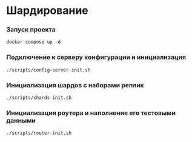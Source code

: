 # Шардирование

### Запуск проекта

```shell
docker compose up -d
```

### Подключение к серверу конфигурации и инициализация

```shell
./scripts/config-server-init.sh
```


### Инициализация шардов  с наборами реплик

```shell
./scripts/shards-init.sh
```


### Инициализация роутера и наполнение его тестовыми данными

```shell
./scripts/router-init.sh
```
